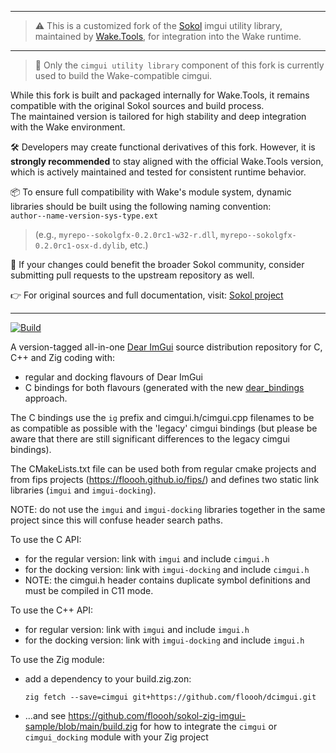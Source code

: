 ----
> ⚠️ This is a customized fork of the [Sokol](https://github.com/floooh/sokol) imgui utility library, maintained by [Wake.Tools](https://wake.tools), for integration into the Wake runtime.
----
>🔹 Only the `cimgui utility library` component of this fork is currently used to build the Wake-compatible cimgui.

 While this fork is built and packaged internally for Wake.Tools, it remains compatible with the original Sokol sources and build process.  
 The maintained version is tailored for high stability and deep integration with the Wake environment.

 🛠️ Developers may create functional derivatives of this fork. However, it is **strongly recommended** to stay aligned with the official Wake.Tools version, which is actively maintained and tested for consistent runtime behavior.

 📦 To ensure full compatibility with Wake's module system, dynamic libraries should be built using the following naming convention:  
 `author--name-version-sys-type.ext`
> (e.g., `myrepo--sokolgfx-0.2.0rc1-w32-r.dll`, `myrepo--sokolgfx-0.2.0rc1-osx-d.dylib`, etc.)

 🔄 If your changes could benefit the broader Sokol community, consider submitting pull requests to the upstream repository as well.

 👉 For original sources and full documentation, visit: [Sokol project](https://github.com/floooh/sokol)

----

[![Build](https://github.com/floooh/dcimgui/actions/workflows/build.yml/badge.svg)](https://github.com/floooh/dcimgui/actions/workflows/build.yml)

A version-tagged all-in-one [Dear ImGui](https://github.com/ocornut/imgui)
source distribution repository for C, C++ and Zig coding with:

- regular and docking flavours of Dear ImGui
- C bindings for both flavours (generated with the
  new [dear_bindings](https://github.com/dearimgui/dear_bindings) approach.

The C bindings use the `ig` prefix and cimgui.h/cimgui.cpp filenames to be as
compatible as possible with the 'legacy' cimgui bindings (but please be aware
that there are still significant differences to the legacy cimgui bindings).

The CMakeLists.txt file can be used both from regular cmake projects and
from fips projects (https://floooh.github.io/fips/) and defines two
static link libraries (`imgui` and `imgui-docking`).

NOTE: do not use the `imgui` and `imgui-docking` libraries together in the
same project since this will confuse header search paths.

To use the C API:

- for the regular version: link with `imgui` and include `cimgui.h`
- for the docking version: link with `imgui-docking` and include `cimgui.h`
- NOTE: the cimgui.h header contains duplicate symbol definitions and
  must be compiled in C11 mode.

To use the C++ API:

- for regular version: link with `imgui` and include `imgui.h`
- for the docking version: link with `imgui-docking` and include `imgui.h`

To use the Zig module:

- add a dependency to your build.zig.zon:
    ```
    zig fetch --save=cimgui git+https://github.com/floooh/dcimgui.git
    ```
- ...and see https://github.com/floooh/sokol-zig-imgui-sample/blob/main/build.zig
  for how to integrate the `cimgui` or `cimgui_docking` module with your Zig project
